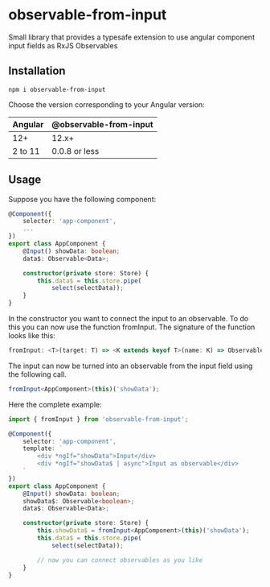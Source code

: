 # observable-from-input

Small library that provides a typesafe extension to use angular component input fields as RxJS Observables

## Installation

```npm
npm i observable-from-input
```

Choose the version corresponding to your Angular version:

 Angular       | @observable-from-input |
 ------------- | ---------------------- |
 12+           | 12.x+                  |
 2 to 11       | 0.0.8 or less          |

## Usage

Suppose you have the following component:

```typescript
@Component({
    selector: 'app-component',
    ...
})
export class AppComponent {
    @Input() showData: boolean;
    data$: Observable<Data>;

    constructor(private store: Store) {
        this.data$ = this.store.pipe(
            select(selectData));
    }
}
```

In the constructor you want to connect the input to an observable.
To do this you can now use the function fromInput.
The signature of the function looks like this:

```typescript
fromInput: <T>(target: T) => <K extends keyof T>(name: K) => Observable<T[K]>
```

The input can now be turned into an observable from the input field using the following call.

```typescript
fromInput<AppComponent>(this)('showData');
```

Here the complete example:

```typescript
import { fromInput } from 'observable-from-input';

@Component({
    selector: 'app-component',
    template: `
        <div *ngIf="showData">Input</div>
        <div *ngIf="showData$ | async">Input as observable</div>
    `
})
export class AppComponent {
    @Input() showData: boolean;
    showData$: Observable<boolean>;
    data$: Observable<Data>;

    constructor(private store: Store) {
        this.showData$ = fromInput<AppComponent>(this)('showData');
        this.data$ = this.store.pipe(
            select(selectData));

        // now you can connect observables as you like
    }
}
```
